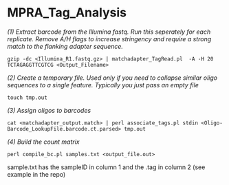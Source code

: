 # MPRA_Tag_Analysis



*(1) Extract barcode from the Illumina fastq. Run this seperately for each replicate. Remove A/H flags to increase stringency and require a strong match to the flanking adapter sequence.*

`gzip -dc <Illumina_R1.fastq.gz> | matchadapter_TagRead.pl  -A -H 20 TCTAGAGGTTCGTCG <Output_Filename>`



*(2) Create a temporary file. Used only if you need to collapse similar oligo sequences to a single feature. Typically you just pass an empty file*

`touch tmp.out`


*(3) Assign oligos to barcodes*

`cat <matchadapter_output.match> | perl associate_tags.pl stdin <Oligo-Barcode_LookupFile.barcode.ct.parsed> tmp.out`


*(4) Build the count matrix*

`perl compile_bc.pl samples.txt <output_file.out>`

sample.txt has the sampleID in column 1 and the .tag in column 2 (see example in the repo)
